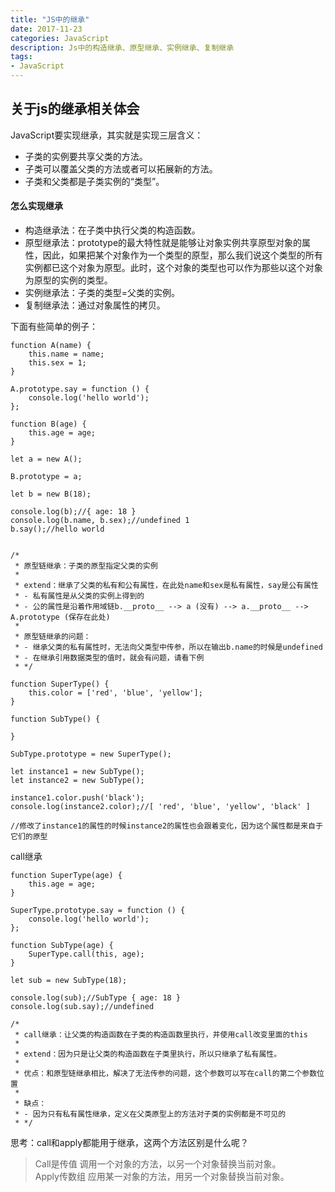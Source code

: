 ```yaml
---
title: "JS中的继承"
date: 2017-11-23
categories: JavaScript
description: Js中的构造继承、原型继承、实例继承、复制继承
tags: 
- JavaScript
---
```


## 关于js的继承相关体会  
JavaScript要实现继承，其实就是实现三层含义：  

- 子类的实例要共享父类的方法。  
- 子类可以覆盖父类的方法或者可以拓展新的方法。  
- 子类和父类都是子类实例的“类型”。  
<!--more-->
#### 怎么实现继承  

- 构造继承法：在子类中执行父类的构造函数。  
- 原型继承法：prototype的最大特性就是能够让对象实例共享原型对象的属性，因此，如果把某个对象作为一个类型的原型，那么我们说这个类型的所有实例都已这个对象为原型。此时，这个对象的类型也可以作为那些以这个对象为原型的实例的类型。  
- 实例继承法：子类的类型=父类的实例。  
- 复制继承法：通过对象属性的拷贝。  

下面有些简单的例子：

```
function A(name) {
	this.name = name;
	this.sex = 1;
}

A.prototype.say = function () {
	console.log('hello world');
};

function B(age) {
	this.age = age;
}

let a = new A();

B.prototype = a;

let b = new B(18);

console.log(b);//{ age: 18 }
console.log(b.name, b.sex);//undefined 1
b.say();//hello world


/*
 * 原型链继承：子类的原型指定父类的实例
 *
 * extend：继承了父类的私有和公有属性，在此处name和sex是私有属性，say是公有属性
 * - 私有属性是从父类的实例上得到的
 * - 公的属性是沿着作用域链b.__proto__ --> a (没有) --> a.__proto__ --> A.prototype (保存在此处)
 *
 * 原型链继承的问题：
 * - 继承父类的私有属性时，无法向父类型中传参，所以在输出b.name的时候是undefined
 * - 在继承引用数据类型的值时，就会有问题，请看下例
 * */

function SuperType() {
    this.color = ['red', 'blue', 'yellow'];
}

function SubType() {

}

SubType.prototype = new SuperType();

let instance1 = new SubType();
let instance2 = new SubType();

instance1.color.push('black');
console.log(instance2.color);//[ 'red', 'blue', 'yellow', 'black' ]

//修改了instance1的属性的时候instance2的属性也会跟着变化，因为这个属性都是来自于它们的原型
```

call继承  

```
function SuperType(age) {
	this.age = age;
}

SuperType.prototype.say = function () {
	console.log('hello world');
};

function SubType(age) {
	SuperType.call(this, age);
}

let sub = new SubType(18);

console.log(sub);//SubType { age: 18 }
console.log(sub.say);//undefined

/*
 * call继承：让父类的构造函数在子类的构造函数里执行，并使用call改变里面的this
 *
 * extend：因为只是让父类的构造函数在子类里执行，所以只继承了私有属性。
 *
 * 优点：和原型链继承相比，解决了无法传参的问题，这个参数可以写在call的第二个参数位置
 *
 * 缺点：
 * - 因为只有私有属性继承，定义在父类原型上的方法对子类的实例都是不可见的
 * */
```

思考：call和apply都能用于继承，这两个方法区别是什么呢？  
>Call是传值 调用一个对象的方法，以另一个对象替换当前对象。  
Apply传数组 应用某一对象的方法，用另一个对象替换当前对象。